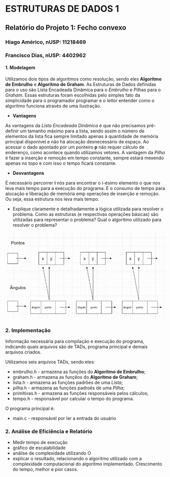 #  ESTRUTURAS DE DADOS 1
## Relatório do Projeto 1: Fecho convexo 
### Hiago Américo, nUSP: 11218469
### Francisco Dias, nUSP: 4402962
#### 1. Modelagem


Utilizamos dois tipos de algoritmos como resolução, sendo eles **Algoritmo de Embrulho** e **Algoritmo de Graham**. As Estruturas de Dados definidas para o uso são Lista Encadeada Dinâmica para o *Embrulho* e Pilhas para o *Graham*. Essas estruturas foram escolhidas pelo simples fato da simplicidade para o programador programar e o leitor entender como o algoritmo funciona através de uma ilustração. 

- **Vantagens**
    
As vantagens da *Lista Encadeada Dinâmica* é que não precisamos pré-definir um tamanho máximo para a lista, sendo assim o número de elementos da lista fica sempre limitado apenas à quantidade de memória principal disponível e não há alocação desnecessário de espaço. Ao acessar o dado apontado por um ponteiro **p** não requer cálculo de enderenço, como acontece quando utilizamos vetores. 
A vantagem da *Pilha* é fazer a inserção e remoção em tempo constante, sempre estará mexendo apenas no topo e com isso o tempo ficará constante.


- **Desvantagens**

É necessário percorrer  **i** nós para encontrar o i-ésimo elemento o que nos leva mais tempo para a execução do programa. E o consumo de tempo para alocação e liberação de memória emp operações de inserção e remoção. Ou seja, essa estrutura nos leva mais tempo.


- Explique  claramente e  detalhadamente a  lógica  utilizada  para  resolver  o problema. Como   as   estruturas (e respectivas   operações   básicas)   são utilizadas  para  representar  o  problema?  Qual  o  algoritmo  utilizado  para resolver o problema?

 ![Nós](Diagrama.jpeg)
 

### 2. Implementação

Informação necessária para compilação e execução do programa, indicando quais arquivos são de TADs, programa principal e demais arquivos criados. 

Utilizamos seis arquivos TADs, sendo eles:

* embrulho.h - armazena as funções do **Algoritmo de Embrulho**;
* graham.h - armazena as funçẽos do **Algoritmo de Graham**;
* lista.h - armazena as funções padrões de uma *Lista*;
* pilha.h - armazena as funções padroẽs de uma *Pilha*;
* primitivas.h - armazena as funções responsáveis pelos cálculos;
* tempo.h - responsável por calcular o tempo do programa.

O programa principal é:

* main.c - responsável por ler a entrada do usuário


### 2. Análise de Eficiência e Relatório

- Medir tempo de execução
- gráfico de escalabilidade
- análise de complexidade utilizando O
- explicar o resultado, relacionando o algoritmo utilizado com a complexidade computacional do algoritmo implementado. Crescimento do tempo, melhor e pior casos.
  
